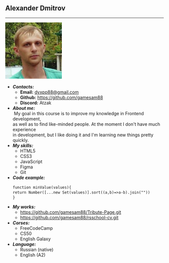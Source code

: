 ##    Alexander Dmitrov
**********
![my-photo](./photo.jpg "Подпись")
- ***Contacts:***
    - __Email:__ dyxpp88@gmail.com
    - __Github:__ https://github.com/gamesam88
    - __Discord:__  Atzak
- ***About me:*** <br>
    &nbsp;My goal in this course is to improve my knowledge in  Frontend development, <br>
    as well as to find like-minded people. At the moment I don't have much experience <br>
    in development, but I like doing it and I'm learning new things pretty quickly. <br>
- ***My skills:***
    - HTML5
    - CSS3
    - JavaScript
    - Figma
    - Git
- ***Code example:***<br>
    ```
    function minValue(values){
    return Number([...new Set(values)].sort((a,b)=>a-b).join(""))
    }
    ```
- ***My works:***
    - https://github.com/gamesam88/Tribute-Page.git
    - https://github.com/gamesam88/rsschool-cv.git
- ***Corses:***
    - FreeCodeCamp
    - CS50
    - English Galaxy
- ***Language:***
    - Russian (native)
    - English (A2)

